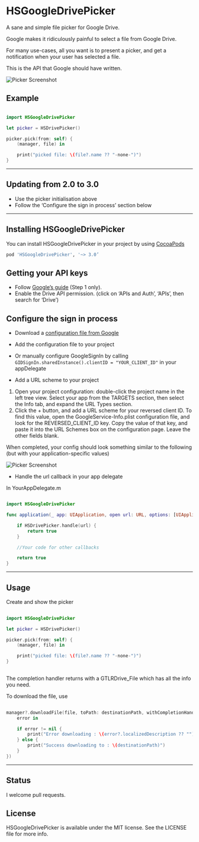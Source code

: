 # HSGoogleDrivePicker
A sane and simple file picker for Google Drive.

Google makes it ridiculously painful to select a file from Google Drive. 

For many use-cases, all you want is to present a picker, and get a notification when your user has selected a file.

This is the API that Google should have written.

![Picker Screenshot](https://raw.githubusercontent.com/ConfusedVorlon/HSGoogleDrivePicker/master/images/iPadPicker.png)


## Example



```swift

import HSGoogleDrivePicker

let picker = HSDrivePicker()

picker.pick(from: self) {
    (manager, file) in

    print("picked file: \(file?.name ?? "-none-")")
}

```

---
## Updating from 2.0 to 3.0

- Use the picker initialisation above
- Follow the ‘Configure the sign in process’ section below

---
## Installing HSGoogleDrivePicker

You can install HSGoogleDrivePicker in your project by using [CocoaPods](https://github.com/cocoapods/cocoapods)


```Ruby
pod 'HSGoogleDrivePicker', '~> 3.0’

```


## Getting your API keys

- Follow [Google’s guide](https://developers.google.com/drive/v3/web/quickstart/ios) (Step 1 only).
- Enable the Drive API permission. (click on ‘APIs and Auth’, ‘APIs’, then search for ‘Drive’) 

## Configure the sign in process

- Download a [configuration file from Google](https://developers.google.com/mobile/add?platform=ios&cntapi=signin)
- Add the configuration file to your project 
- Or manually configure GoogleSignIn by calling `GIDSignIn.sharedInstance().clientID = "YOUR_CLIENT_ID"` in your appDelegate


- Add a URL scheme to your project

1. Open your project configuration: double-click the project name in the left tree view. Select your app from the TARGETS section, then select the Info tab, and expand the URL Types section.
1. Click the + button, and add a URL scheme for your reversed client ID. To find this value, open the GoogleService-Info.plist configuration file, and look for the REVERSED_CLIENT_ID key. Copy the value of that key, and paste it into the URL Schemes box on the configuration page. Leave the other fields blank.

When completed, your config should look something similar to the following (but with your application-specific values)

![Picker Screenshot](https://raw.githubusercontent.com/ConfusedVorlon/HSGoogleDrivePicker/master/images/url_scheme.png)

- Handle the url callback in your app delegate

In YourAppDelegate.m


```swift

import HSGoogleDrivePicker

func application(_ app: UIApplication, open url: URL, options: [UIApplication.OpenURLOptionsKey : Any] = [:]) -> Bool {

    if HSDrivePicker.handle(url) {
        return true
    }

    //Your code for other callbacks

    return true
}

```

---
## Usage

Create and show the picker


```swift
    
import HSGoogleDrivePicker

let picker = HSDrivePicker()

picker.pick(from: self) {
    (manager, file) in

    print("picked file: \(file?.name ?? "-none-")")
}
    
```

The completion handler returns with a GTLRDrive_File which has all the info you need. 

To download the file, use 

```swift
       
manager?.downloadFile(file, toPath: destinationPath, withCompletionHandler: { 
    error in

    if error != nil {
        print("Error downloading : \(error?.localizedDescription ?? "")")
    } else {
        print("Success downloading to : \(destinationPath)")
    }
})
```

---
## Status

I welcome pull requests.

## License

HSGoogleDrivePicker is available under the MIT license. See the LICENSE file for more info.
